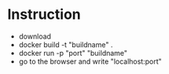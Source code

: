 # Instruction

- download
- docker build -t "buildname" .
- docker run -p "port" "buildname"
- go to the browser and write "localhost:port"
